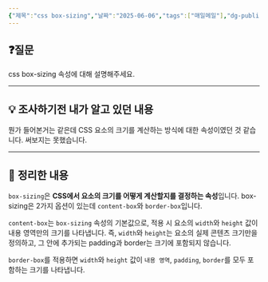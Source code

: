 ```yaml
---
{"제목":"css box-sizing","날짜":"2025-06-06","tags":["매일메일"],"dg-publish":true,"permalink":"/매일메일/25년6월/css box-sizing/","dgPassFrontmatter":true,"created":"2025-06-06T22:27:24.303+09:00","updated":"2025-06-06T22:29:47.348+09:00"}
---
```


## ❓질문

css box-sizing 속성에 대해 설명해주세요.

---
## 💡 조사하기전 내가 알고 있던 내용

뭔가 들어본거는 같은데 CSS 요소의 크기를 계산하는 방식에 대한 속성이였던 것 같습니다. 써보지는 못했습니다.

---
## 🏫 정리한 내용

`box-sizing`은 **CSS에서 요소의 크기를 어떻게 계산할지를 결정하는 속성**입니다.
box-sizing은 2가지 옵션이 있는데 `content-box`와 `border-box`입니다.

`content-box`는 `box-sizing` 속성의 기본값으로, 적용 시 요소의 `width`와 `height` 값이 내용 영역만의 크기를 나타냅니다. 즉, `width`와 `height`는 요소의 실제 콘텐츠 크기만을 정의하고, 그 안에 추가되는 padding과 border는 크기에 포함되지 않습니다.

`border-box`를 적용하면 `width`와 `height` 값이 `내용 영역`, `padding`, `border`를 모두 포함하는 크기를 나타냅니다.
